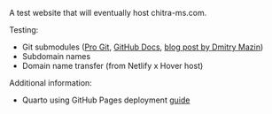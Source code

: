 A test website that will eventually host chitra-ms.com.

Testing:

- Git submodules ([Pro Git](https://git-scm.com/book/en/v2/Git-Tools-Submodules), [GitHub Docs](https://docs.github.com/en/pages/getting-started-with-github-pages/using-submodules-with-github-pages), [blog post by Dmitry Mazin](https://www.cyberdemon.org/2024/03/20/submodules.html))
- Subdomain names
- Domain name transfer (from Netlify x Hover host)

Additional information:

- Quarto using GitHub Pages deployment [guide](https://quarto.org/docs/publishing/github-pages.html)
